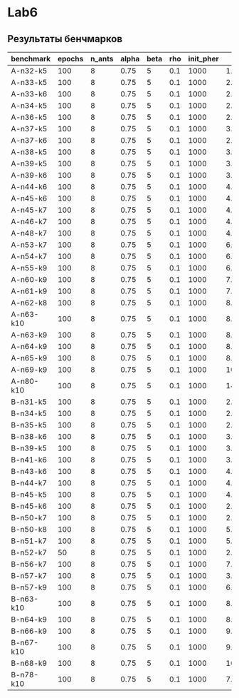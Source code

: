 # Lab6
## Результаты бенчмарков
| benchmark | epochs | n_ants | alpha | beta | rho | init_pher | mean_time | found_cost | opt_cost |
| ------ | ------ | ------ | ------ | ------ | ------ | ------ | ------ | ------ | ------ |
| A-n32-k5 | 100 | 8 | 0.75 | 5 | 0.1 | 1000 | 1.1705026388168336 | 851.6711963216972 | 784
| A-n33-k5 | 100 | 8 | 0.75 | 5 | 0.1 | 1000 | 2.3971027612686155 | 739.6753657220909 | 661 |
| A-n33-k6 | 100 | 8 | 0.75 | 5 | 0.1 | 1000 | 2.2602131843566893 | 820.9704521043283 | 742 |
| A-n34-k5 | 100 | 8 | 0.75 | 5 | 0.1 | 1000 | 2.5014949321746824 | 851.7110891517511 | 778 |
| A-n36-k5 | 100 | 8 | 0.75 | 5 | 0.1 | 1000 | 2.8366942405700684 | 921.9407857848144 | 799 |
| A-n37-k5 | 100 | 8 | 0.75 | 5 | 0.1 | 1000 | 3.236499714851379 | 800.4206284988092 | 669 |
| A-n37-k6 | 100 | 8 | 0.75 | 5 | 0.1 | 1000 | 2.8327004432678224 | 1070.5778546088302 | 949 |
| A-n38-k5 | 100 | 8 | 0.75 | 5 | 0.1 | 1000 | 3.154001975059509 | 826.5699281949551 | 730 |
| A-n39-k5 | 100 | 8 | 0.75 | 5 | 0.1 | 1000 | 3.4360198736190797 | 928.9701703589664 | 822 |
| A-n39-k6 | 100 | 8 | 0.75 | 5 | 0.1 | 1000 | 3.1899033546447755 | 938.2680562022427 | 831 |
| A-n44-k6 | 100 | 8 | 0.75 | 5 | 0.1 | 1000 | 4.119899868965149 | 1061.9054650627345 | 937 |
| A-n45-k6 | 100 | 8 | 0.75 | 5 | 0.1 | 1000 | 4.258204412460327 | 1047.1150003943726 | 944 |
| A-n45-k7 | 100 | 8 | 0.75 | 5 | 0.1 | 1000 | 4.278502488136292 | 1288.280353847259 | 1146 |
| A-n46-k7 | 100 | 8 | 0.75 | 5 | 0.1 | 1000 | 4.529702806472779 | 1049.5043276342046 | 914 |
| A-n48-k7 | 100 | 8 | 0.75 | 5 | 0.1 | 1000 | 4.870034098625183 | 1272.5079247217907 | 1073 |
| A-n53-k7 | 100 | 8 | 0.75 | 5 | 0.1 | 1000 | 6.002303504943848 | 1179.5511713232152 | 1010 |
| A-n54-k7 | 100 | 8 | 0.75 | 5 | 0.1 | 1000 | 6.299800825119019 | 1304.6185378839405 | 1167 |
| A-n55-k9 | 100 | 8 | 0.75 | 5 | 0.1 | 1000 | 6.27049949169159 | 1243.1898934467433 | 1073 |
| A-n60-k9 | 100 | 8 | 0.75 | 5 | 0.1 | 1000 | 7.761200642585754 | 1566.8997323080755 | 1354 |
| A-n61-k9 | 100 | 8 | 0.75 | 5 | 0.1 | 1000 | 7.738901519775391 | 1198.8073210074613 | 1034 |
| A-n62-k8 | 100 | 8 | 0.75 | 5 | 0.1 | 1000 | 8.418499970436097 | 1547.0990854347333 | 1288 |
| A-n63-k10 | 100 | 8 | 0.75 | 5 | 0.1 | 1000 | 8.14320387840271 | 1637.5312247236045 | 1314 |
| A-n63-k9 | 100 | 8 | 0.75 | 5 | 0.1 | 1000 | 8.256798458099365 | 1827.6311165567479 | 1616 |
| A-n64-k9 | 100 | 8 | 0.75 | 5 | 0.1 | 1000 | 8.712302756309509 | 1687.113225391509 | 1401 |
| A-n65-k9 | 100 | 8 | 0.75 | 5 | 0.1 | 1000 | 8.86010446548462 | 1409.829187644132 | 1174 |
| A-n69-k9 | 100 | 8 | 0.75 | 5 | 0.1 | 1000 | 10.430704760551453 | 1449.1412175744756 | 1159 |
| A-n80-k10 | 100 | 8 | 0.75 | 5 | 0.1 | 1000 | 14.584301543235778 | 2145.6593030659164 | 1763 |
| B-n31-k5 | 100 | 8 | 0.75 | 5 | 0.1 | 1000 | 2.102602481842041 | 708.9598700960178 | 672 |
| B-n34-k5 | 100 | 8 | 0.75 | 5 | 0.1 | 1000 | 2.673797583580017 | 834.6678624538108 | 788 |
| B-n35-k5 | 100 | 8 | 0.75 | 5 | 0.1 | 1000 | 2.7414032220840454 | 1039.376168345409 | 955 |
| B-n38-k6 | 100 | 8 | 0.75 | 5 | 0.1 | 1000 | 3.051800179481506 | 876.6424479640106 | 805 |
| B-n39-k5 | 100 | 8 | 0.75 | 5 | 0.1 | 1000 | 3.4291993618011474 | 710.9881931911053 | 549 |
| B-n41-k6 | 100 | 8 | 0.75 | 5 | 0.1 | 1000 | 3.5744086503982544 | 871.5412601267136 | 829 |
| B-n43-k6 | 100 | 8 | 0.75 | 5 | 0.1 | 1000 | 4.170400261878967 | 834.0293295112486 | 742 |
| B-n44-k7 | 100 | 8 | 0.75 | 5 | 0.1 | 1000 | 4.097903060913086 | 1023.7157067369967 | 909 |
| B-n45-k5 | 100 | 8 | 0.75 | 5 | 0.1 | 1000 | 4.802095890045166 | 833.6608526221008 | 751 |
| B-n45-k6 | 100 | 8 | 0.75 | 5 | 0.1 | 1000 | 2.1445005178451537 | 741.9604897455021 | 678 |
| B-n50-k7 | 100 | 8 | 0.75 | 5 | 0.1 | 1000 | 2.7386037588119505 | 815.3911807182486 | 741 |
| B-n50-k8 | 100 | 8 | 0.75 | 5 | 0.1 | 1000 | 5.5181598424911495 | 1426.0869472732581 | 1312 |
| B-n51-k7 | 100 | 8 | 0.75 | 5 | 0.1 | 1000 | 5.57560293674469 | 1051.5763078378243 | 1032 |
| B-n52-k7 | 50 | 8 | 0.75 | 5 | 0.1 | 1000 | 2.8986041069030763 | 929.1063692217105 | 747 |
| B-n56-k7 | 100 | 8 | 0.75 | 5 | 0.1 | 1000 | 7.03999969959259 | 887.7293824958329 | 707 |
| B-n57-k7 | 100 | 8 | 0.75 | 5 | 0.1 | 1000 | 3.5648951053619387 | 1279.5852100257227 | 1153 |
| B-n57-k9 | 100 | 8 | 0.75 | 5 | 0.1 | 1000 | 6.9714017629623415 | 1744.8389233939122 | 1598 |
| B-n63-k10 | 100 | 8 | 0.75 | 5 | 0.1 | 1000 | 8.349803400039672 | 1701.1542674114194 | 1496 |
| B-n64-k9 | 100 | 8 | 0.75 | 5 | 0.1 | 1000 | 8.773100662231446 | 1000.6227647072851 | 861 |
| B-n66-k9 | 100 | 8 | 0.75 | 5 | 0.1 | 1000 | 9.508703637123109 | 1464.127124574239 | 1316 |
| B-n67-k10 | 100 | 8 | 0.75 | 5 | 0.1 | 1000 | 9.601704812049865 | 1259.5518174995384 | 1032 |
| B-n68-k9 | 100 | 8 | 0.75 | 5 | 0.1 | 1000 | 10.202701115608216 | 1433.5648967910383 | 1272 |
| B-n78-k10 | 100 | 8 | 0.75 | 5 | 0.1 | 1000 | 7.086702752113342 | 1440.5155824025871 | 1221 |
